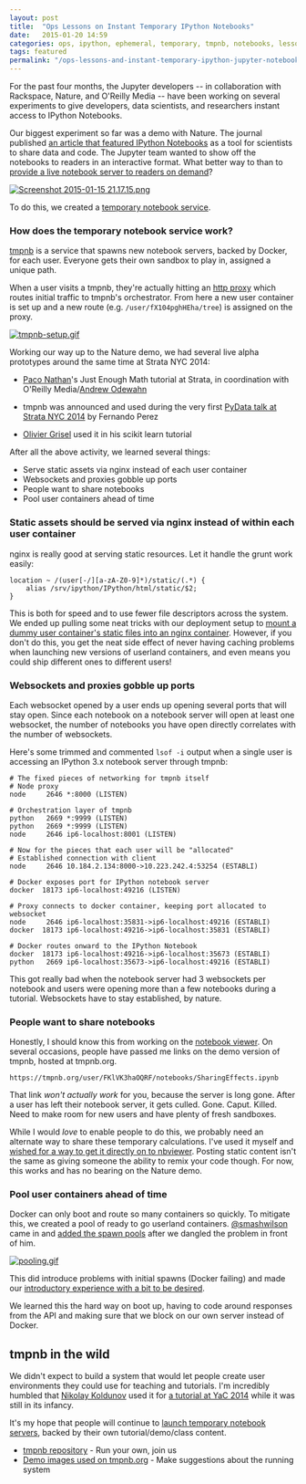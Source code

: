 ```yaml
---
layout: post
title:  "Ops Lessons on Instant Temporary IPython Notebooks"
date:   2015-01-20 14:59
categories: ops, ipython, ephemeral, temporary, tmpnb, notebooks, lessons, jupyter
tags: featured
permalink: "/ops-lessons-and-instant-temporary-ipython-jupyter-notebooks/"
---
```

For the past four months, the Jupyter developers -- in collaboration with Rackspace, Nature, and O'Reilly Media -- have been working on several experiments to give developers, data scientists, and researchers instant access to IPython Notebooks.

Our biggest experiment so far was a demo with Nature. The journal published [an article that featured IPython Notebooks](http://www.nature.com/news/interactive-notebooks-sharing-the-code-1.16261) as a tool for scientists to share data and code. The Jupyter team wanted to show off the notebooks to readers in an interactive format. What better way to than to [provide a live notebook server to readers on demand](http://www.nature.com/news/ipython-interactive-demo-7.21492)?

[![Screenshot 2015-01-15 21.17.15.png](https://d23f6h5jpj26xu.cloudfront.net/nvqcj7okftoqw_small.png)](http://img.svbtle.com/nvqcj7okftoqw.png)

To do this, we created a [temporary notebook service](https://github.com/jupyter/tmpnb).

### How does the temporary notebook service work?

[tmpnb](https://github.com/jupyter/tmpnb) is a service that spawns new notebook servers, backed by Docker, for each user. Everyone gets their own sandbox to play in, assigned a unique path.

When a user visits a tmpnb, they're actually hitting an [http proxy](https://github.com/jupyter/configurable-http-proxy) which routes initial traffic to tmpnb's orchestrator. From here a new user container is set up and a new route (e.g. `/user/fX104pghHEha/tree`) is assigned on the proxy.

[![tmpnb-setup.gif](https://d23f6h5jpj26xu.cloudfront.net/z9gjan4yftabyq_small.gif)](http://img.svbtle.com/z9gjan4yftabyq.gif)

Working our way up to the Nature demo, we had several live alpha prototypes around the same time at Strata NYC 2014:

* [Paco Nathan](https://twitter.com/pacoid)'s Just Enough Math tutorial at Strata, in coordination with O'Reilly Media/[Andrew Odewahn](https://twitter.com/odewahn)

* tmpnb was announced and used during the very first [PyData talk at Strata NYC 2014](http://strataconf.com/stratany2014/public/schedule/detail/37035) by Fernando Perez

* [Olivier Grisel](https://twitter.com/ogrisel) used it in his scikit learn tutorial

After all the above activity, we learned several things:

* Serve static assets via nginx instead of each user container
* Websockets and proxies gobble up ports
* People want to share notebooks
* Pool user containers ahead of time

### Static assets should be served via nginx instead of within each user container

nginx is really good at serving static resources. Let it handle the grunt work easily:

```
location ~ /(user[-/][a-zA-Z0-9]*)/static/(.*) {
    alias /srv/ipython/IPython/html/static/$2;
}
```

This is both for speed and to use fewer file descriptors across the system. We ended up pulling some neat tricks with our deployment setup to [mount a dummy user container's static files into an nginx container](https://github.com/jupyter/tmpnb-deploy/pull/3). However, if you don't do this, you get the neat side effect of never having caching problems when launching new versions of userland containers, and even means you could ship different ones to different users!

### Websockets and proxies gobble up ports

Each websocket opened by a user ends up opening several ports that will stay open. Since each notebook on a notebook server will open at least one websocket, the number of notebooks you have open directly correlates with the number of websockets.

Here's some trimmed and commented `lsof -i` output when a single user is accessing an IPython 3.x notebook server through tmpnb:

```
# The fixed pieces of networking for tmpnb itself
# Node proxy
node     2646 *:8000 (LISTEN)

# Orchestration layer of tmpnb
python   2669 *:9999 (LISTEN)
python   2669 *:9999 (LISTEN)
node     2646 ip6-localhost:8001 (LISTEN)

# Now for the pieces that each user will be "allocated"
# Established connection with client
node     2646 10.184.2.134:8000->10.223.242.4:53254 (ESTABLI)

# Docker exposes port for IPython notebook server
docker  18173 ip6-localhost:49216 (LISTEN)

# Proxy connects to docker container, keeping port allocated to websocket
node     2646 ip6-localhost:35831->ip6-localhost:49216 (ESTABLI)
docker  18173 ip6-localhost:49216->ip6-localhost:35831 (ESTABLI)

# Docker routes onward to the IPython Notebook
docker  18173 ip6-localhost:49216->ip6-localhost:35673 (ESTABLI)
python   2669 ip6-localhost:35673->ip6-localhost:49216 (ESTABLI)
```

This got really bad when the notebook server had 3 websockets per notebook and users were opening more than a few notebooks during a tutorial. Websockets have to stay established, by nature.

### People want to share notebooks

Honestly, I should know this from working on the [notebook viewer](http://nbviewer.ipython.org/). On several occasions, people have passed me links on the demo version of tmpnb, hosted at tmpnb.org.

```
https://tmpnb.org/user/FKlVK3haOQRF/notebooks/SharingEffects.ipynb
```

That link *won't actually work* for you, because the server is long gone. After a user has left their notebook server, it gets culled. Gone. Caput. Killed. Need to make room for new users and have plenty of fresh sandboxes.

While I would *love* to enable people to do this, we probably need an alternate way to share these temporary calculations. I've used it myself and [wished for a way to get it directly on to nbviewer](https://twitter.com/rgbkrk/status/557942542063652864). Posting static content isn't the same as giving someone the ability to remix your code though. For now, this works and has no bearing on the Nature demo. 

### Pool user containers ahead of time

Docker can only boot and route so many containers so quickly. To mitigate this, we created a pool of ready to go userland containers. [@smashwilson](https://github.com/smashwilson) came in and [added the spawn pools](https://github.com/jupyter/tmpnb/pull/69) after we dangled the problem in front of him.

[![pooling.gif](https://d23f6h5jpj26xu.cloudfront.net/jlvadowzumttlg_small.gif)](http://img.svbtle.com/jlvadowzumttlg.gif)

This did introduce problems with initial spawns (Docker failing) and made our [introductory experience with a bit to be desired](https://github.com/jupyter/tmpnb/issues/87).

We learned this the hard way on boot up, having to code around responses from the API and making sure that we block on our own server instead of Docker.

## tmpnb in the wild

We didn't expect to build a system that would let people create user environments they could use for teaching and tutorials. I'm incredibly humbled that [Nikolay Koldunov](https://twitter.com/koldunovn) used it for [a tutorial at YaC 2014](http://koldunov.net/?p=950) while it was still in its infancy.

It's my hope that people will continue to [launch temporary notebook servers](https://tmpnb.org), backed by their own tutorial/demo/class content.

* [tmpnb repository](https://github.com/jupyter/tmpnb) - Run your own, join us
* [Demo images used on tmpnb.org](https://github.com/jupyter/docker-demo-images) - Make suggestions about the running system
